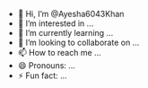 - 👋 Hi, I’m @Ayesha6043Khan
- 👀 I’m interested in ...
- 🌱 I’m currently learning ...
- 💞️ I’m looking to collaborate on ...
- 📫 How to reach me ...
- 😄 Pronouns: ...
- ⚡ Fun fact: ...

<!---
Ayesha6043Khan/Ayesha6043Khan is a ✨ special ✨ repository because its `README.md` (this file) appears on your GitHub profile.
You can click the Preview link to take a look at your changes.
--->
